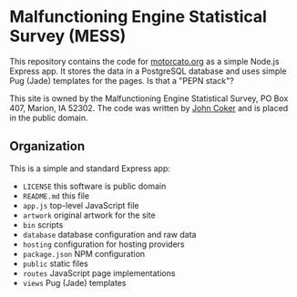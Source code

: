 # Malfunctioning Engine Statistical Survey (MESS)

This repository contains the code for [motorcato.org](https://motorcato.org) as a simple Node.js Express app.
It stores the data in a PostgreSQL database and uses simple Pug (Jade) templates for the pages. Is that a "PEPN stack"?

This site is owned by the Malfunctioning Engine Statistical Survey, PO Box 407, Marion, IA 52302.
The code was written by [John Coker](mailto:john@jcsw.com) and is placed in the public domain.

## Organization

This is a simple and standard Express app:
  * `LICENSE`      this software is public domain
  * `README.md`    this file
  * `app.js`       top-level JavaScript file
  * `artwork`      original artwork for the site
  * `bin`          scripts
  * `database`     database configuration and raw data
  * `hosting`      configuration for hosting providers
  * `package.json` NPM configuration
  * `public`       static files
  * `routes`       JavaScript page implementations
  * `views`        Pug (Jade) templates

